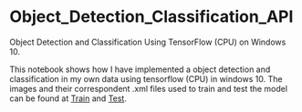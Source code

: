 # Object_Detection_Classification_API
Object Detection and Classification Using TensorFlow (CPU) on Windows 10.

This notebook shows how I have implemented a object detection and classification in my own data using tensorflow (CPU) in windows 10. The images and their correspondent .xml files used to train and test the model can be found at [Train](https://drive.google.com/file/d/1vlWorJj8fGoSXAxlyCReC9ujBYdMGbL2/view?usp=sharing) and [Test](https://drive.google.com/file/d/1VsyuFAGZ2Dp22U9nUgoP24XqZn_kduNP/view?usp=sharing).

